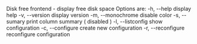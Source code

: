 Disk free frontend - display free disk space 
Options are:
 -h, --help      	display help
 -v, --version   	display version
 -m, --monochrome	disable color
 -s, --sumary		print column summary ( disabled )
 -l, --listconfig	show configuration
 -c, --configure 	create new configuration
 -r, --reconfigure 	reconfigure configuration

